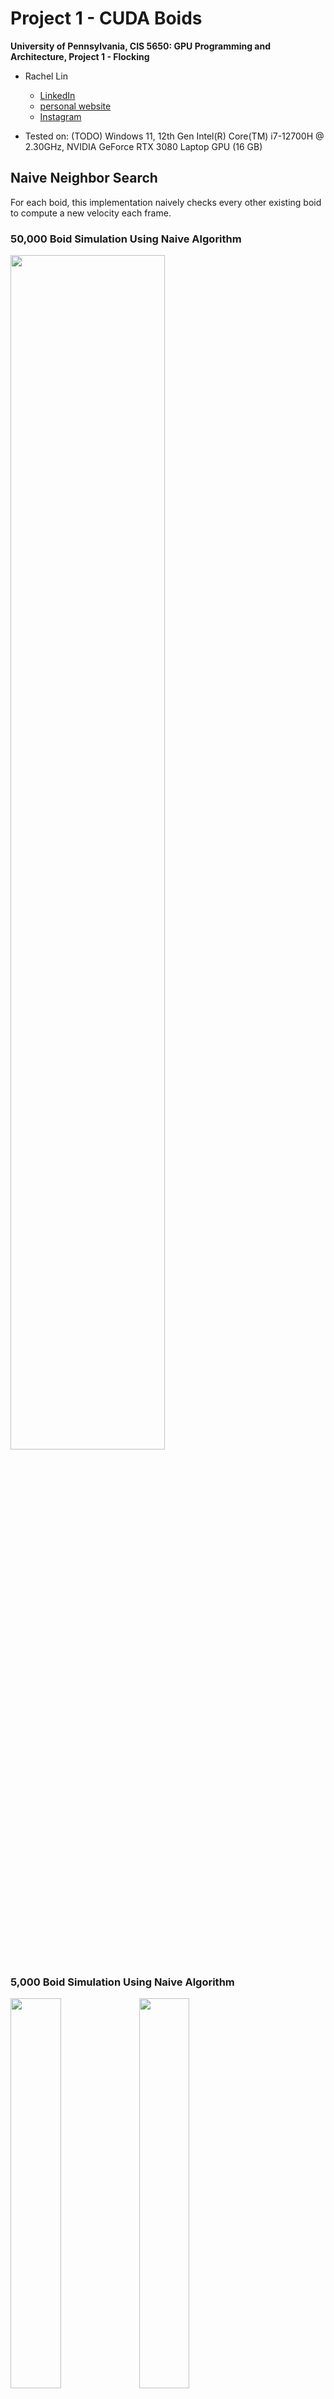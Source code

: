 # Project 1 - CUDA Boids
**University of Pennsylvania, CIS 5650: GPU Programming and Architecture,
Project 1 - Flocking**

* Rachel Lin

  * [LinkedIn](https://www.linkedin.com/in/rachel-lin-452834213/)
  * [personal website](https://www.artstation.com/rachellin4)
  * [Instagram](https://www.instagram.com/lotus_crescent/)

* Tested on: (TODO) Windows 11, 12th Gen Intel(R) Core(TM) i7-12700H @ 2.30GHz, NVIDIA GeForce RTX 3080 Laptop GPU (16 GB)

## Naive Neighbor Search

For each boid, this implementation naively checks every other existing boid to compute a new velocity each frame.

### 50,000 Boid Simulation Using Naive Algorithm

<img src="images/naive_50k.gif" width="70%">

### 5,000 Boid Simulation Using Naive Algorithm

<img src="images/flocking1.gif" width="40%">

<img src="images/flocking2.gif" width="40%">


## Uniform Grid Search

This implementation checks only boids that are within the same neighborhood (i.e. they are at a close enough distance to actually influence the current boid's velocity).

### 50,000 Boid Simulation Using Uniform Grid Algorithm

<img src="images/scattered_50k.gif" width="70%">


## Coherent Grid Search

This implementation is similar to the uniform grid search, but instead of using pointers from each boid to its position and velocity data index, it rearranges the boid data so that it can be directly accessed using the boid's grid cell start and end indices.

### 50,000 Boid Simulation Using Coherent Grid Algorithm

<img src="images/coherent_50k.gif" width="70%">


## Performance Analysis

### Increasing Number of Boids

#### Average Simulation Time Without Visualization

| Number of Boids | Naive | Uniform Grid | Coherent |
| --------- | --------- | --------- | --------- |
| 2500 | 1.519 | 0.401 | 0.475 |
| 5000 | 2.288 | 0.627 | 0.760 |
| 10000 | 3.800 | 0.732 | 0.551 |
| 25000 | 6.073 | 0.964 | 0.662 |
| 50000 | 15.760 | 2.113 | 1.145 |

<img src="images/Average Simulation Time vs. Number of Boids (Visualization Disabled).png" width="80%">


#### Average Simulation Time With Visualization

| Number of Boids | Naive | Uniform Grid | Coherent |
| --------- | --------- | --------- | --------- |
| 2500 | 1.258 | 0.443 | 0.360 |
| 5000 | 1.977 | 0.645 | 0.470 |
| 10000 | 3.081 | 0.706 | 0.465 |
| 25000 | 10.056 | 1.085 | 0.655 |
| 50000 | 15.422 | 1.793 | 0.831 |

<img src="images/Average Simulation Time vs. Number of Boids (Visualization Enabled).png" width="80%">


#### Average Search Time Without Visualization

| Number of Boids | Naive | Uniform Grid | Coherent |
| --------- | --------- | --------- | --------- |
| 2500 | 1.255 | 0.173 | 0.103 |
| 5000 | 2.089 | 0.288 | 0.128 |
| 10000 | 3.601 | 0.331 | 0.154 |
| 25000 | 5.858 | 0.446 | 0.186 |
| 50000 | 15.524 | 1.495 | 0.308 |

<img src="images/Average Search Time vs. Number of Boids (Visualization Disabled).png" width="80%">


#### Average Search Time With Visualization

| Number of Boids | Naive | Uniform Grid | Coherent |
| --------- | --------- | --------- | --------- |
| 2500 | 1.152 | 0.196 | 0.087 |
| 5000 | 1.843 | 0.275 | 0.114 |
| 10000 | 2.939 | 0.267 | 0.138 |
| 25000 | 9.891 | 0.498 | 0.159 |
| 50000 | 15.182 | 1.217 | 0.301 |

<img src="images/Average Search Time vs. Number of Boids (Visualization Enabled).png" width="80%">

### Increasing Block Size

#### Average Simulation Time Without Visualization for 5000 Boids

| Number of Boids | Naive | Uniform Grid | Coherent |
| --------- | --------- | --------- | --------- |
| 64 | 2.435 | 0.660 | 0.42 |
| 128 | 2.460 | 0.641 | 0.546 |
| 256 | 2.6939 | 1.155 | 0.463 |
| 512 | 2.676 | 0.595 | 0.518 |
| 1024 | 3.649 | 0.747 | 0.709 |

<img src="images/Average Simulation Time vs. Block Size (Visualization Disabled, 5000 Boids).png" width="80%">


#### Average Search Time Without Visualization for 5000 Boids

| Number of Boids | Naive | Uniform Grid | Coherent |
| --------- | --------- | --------- | --------- |
| 64 | 2.294 | 0.292 | 0.116 |
| 128 | 2.301 | 0.273 | 0.114 |
| 256 | 2.337 | 0.264 | 0.113 |
| 512 | 2.519 | 0.249 | 0.138 |
| 1024 | 3.525 | 0.42 | 0.170 |

<img src="images/Average Search Time vs. Block Size (Visualization Disabled, 5000 Boids).png" width="80%">
